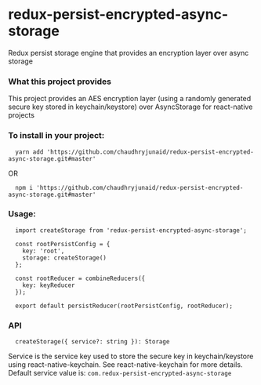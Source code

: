 # redux-persist-encrypted-async-storage
Redux persist storage engine that provides an encryption layer over async storage

### What this project provides
This project provides an AES encryption layer (using a randomly generated secure key stored in keychain/keystore) over AsyncStorage for react-native projects

### To install in your project:
```
  yarn add 'https://github.com/chaudhryjunaid/redux-persist-encrypted-async-storage.git#master'
```

OR

```
  npm i 'https://github.com/chaudhryjunaid/redux-persist-encrypted-async-storage.git#master'
```

### Usage:
```
  import createStorage from 'redux-persist-encrypted-async-storage';
  
  const rootPersistConfig = {
    key: 'root',
    storage: createStorage()
  };
  
  const rootReducer = combineReducers({
    key: keyReducer
  });

  export default persistReducer(rootPersistConfig, rootReducer);
```
### API
```
  createStorage({ service?: string }): Storage
```

Service is the service key used to store the secure key in keychain/keystore using react-native-keychain. See react-native-keychain for more details. Default service value is: `com.redux-persist-encrypted-async-storage`
